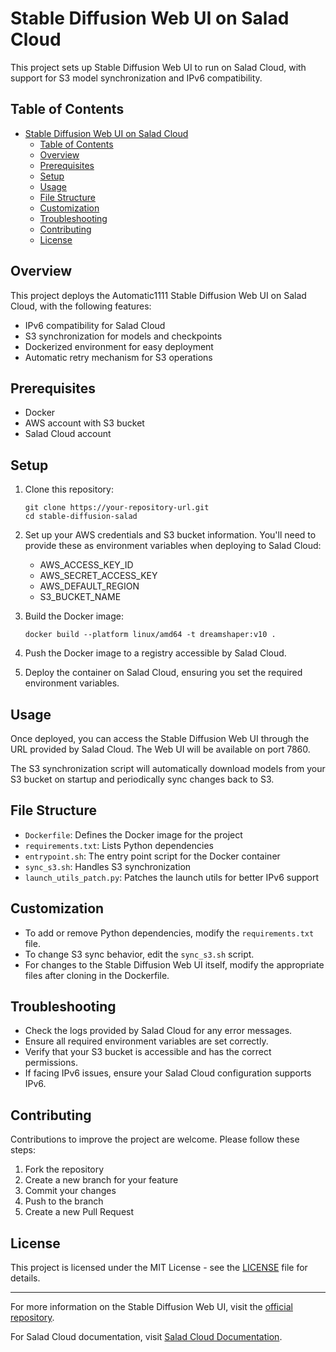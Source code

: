 # Stable Diffusion Web UI on Salad Cloud

This project sets up Stable Diffusion Web UI to run on Salad Cloud, with support for S3 model synchronization and IPv6 compatibility.

## Table of Contents

- [Stable Diffusion Web UI on Salad Cloud](#stable-diffusion-web-ui-on-salad-cloud)
  - [Table of Contents](#table-of-contents)
  - [Overview](#overview)
  - [Prerequisites](#prerequisites)
  - [Setup](#setup)
  - [Usage](#usage)
  - [File Structure](#file-structure)
  - [Customization](#customization)
  - [Troubleshooting](#troubleshooting)
  - [Contributing](#contributing)
  - [License](#license)

## Overview

This project deploys the Automatic1111 Stable Diffusion Web UI on Salad Cloud, with the following features:

- IPv6 compatibility for Salad Cloud
- S3 synchronization for models and checkpoints
- Dockerized environment for easy deployment
- Automatic retry mechanism for S3 operations

## Prerequisites

- Docker
- AWS account with S3 bucket
- Salad Cloud account

## Setup

1. Clone this repository:
   ```
   git clone https://your-repository-url.git
   cd stable-diffusion-salad
   ```

2. Set up your AWS credentials and S3 bucket information. You'll need to provide these as environment variables when deploying to Salad Cloud:
   - AWS_ACCESS_KEY_ID
   - AWS_SECRET_ACCESS_KEY
   - AWS_DEFAULT_REGION
   - S3_BUCKET_NAME

3. Build the Docker image:
   ```
   docker build --platform linux/amd64 -t dreamshaper:v10 .
   ```

4. Push the Docker image to a registry accessible by Salad Cloud.

5. Deploy the container on Salad Cloud, ensuring you set the required environment variables.

## Usage

Once deployed, you can access the Stable Diffusion Web UI through the URL provided by Salad Cloud. The Web UI will be available on port 7860.

The S3 synchronization script will automatically download models from your S3 bucket on startup and periodically sync changes back to S3.

## File Structure

- `Dockerfile`: Defines the Docker image for the project
- `requirements.txt`: Lists Python dependencies
- `entrypoint.sh`: The entry point script for the Docker container
- `sync_s3.sh`: Handles S3 synchronization
- `launch_utils_patch.py`: Patches the launch utils for better IPv6 support

## Customization

- To add or remove Python dependencies, modify the `requirements.txt` file.
- To change S3 sync behavior, edit the `sync_s3.sh` script.
- For changes to the Stable Diffusion Web UI itself, modify the appropriate files after cloning in the Dockerfile.

## Troubleshooting

- Check the logs provided by Salad Cloud for any error messages.
- Ensure all required environment variables are set correctly.
- Verify that your S3 bucket is accessible and has the correct permissions.
- If facing IPv6 issues, ensure your Salad Cloud configuration supports IPv6.

## Contributing

Contributions to improve the project are welcome. Please follow these steps:

1. Fork the repository
2. Create a new branch for your feature
3. Commit your changes
4. Push to the branch
5. Create a new Pull Request

## License

This project is licensed under the MIT License - see the [LICENSE](LICENSE) file for details.

---

For more information on the Stable Diffusion Web UI, visit the [official repository](https://github.com/AUTOMATIC1111/stable-diffusion-webui).

For Salad Cloud documentation, visit [Salad Cloud Documentation](https://docs.salad.com/).